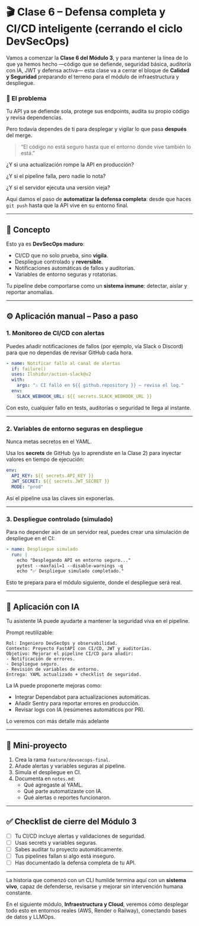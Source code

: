 # 🎬 Clase 6 – Defensa completa y CI/CD inteligente (cerrando el ciclo DevSecOps)

Vamos a comenzar la **Clase 6 del Módulo 3**, y para mantener la línea de lo que ya hemos hecho —código que se defiende, seguridad básica, auditoría con IA, JWT y defensa activa— esta clase va a cerrar el bloque de **Calidad y Seguridad** preparando el terreno para el módulo de infraestructura y despliegue.

### 🧩 El problema

Tu API ya se defiende sola, protege sus endpoints, audita su propio código y revisa dependencias.

Pero todavía dependes de ti para desplegar y vigilar lo que pasa **después** del merge.

> “El código no está seguro hasta que el entorno donde vive también lo está.”
> 

¿Y si una actualización rompe la API en producción?

¿Y si el pipeline falla, pero nadie lo nota?

¿Y si el servidor ejecuta una versión vieja?

Aquí damos el paso de **automatizar la defensa completa**: desde que haces `git push` hasta que la API vive en su entorno final.

---

## 🧠 Concepto

Esto ya es **DevSecOps maduro**:

- CI/CD que no solo prueba, sino **vigila**.
- Despliegue controlado y **reversible**.
- Notificaciones automáticas de fallos y auditorías.
- Variables de entorno seguras y rotatorias.

Tu pipeline debe comportarse como un **sistema inmune**: detectar, aislar y reportar anomalías.

---

## ⚙️ Aplicación manual – Paso a paso

### 1. Monitoreo de CI/CD con alertas

Puedes añadir notificaciones de fallos (por ejemplo, vía Slack o Discord) para que no dependas de revisar GitHub cada hora.

```yaml
- name: Notificar fallo al canal de alertas
  if: failure()
  uses: Ilshidur/action-slack@v2
  with:
    args: "⚠️ CI falló en ${{ github.repository }} – revisa el log."
  env:
    SLACK_WEBHOOK_URL: ${{ secrets.SLACK_WEBHOOK_URL }}

```

Con esto, cualquier fallo en tests, auditorías o seguridad te llega al instante.

---

### 2. Variables de entorno seguras en despliegue

Nunca metas secretos en el YAML.

Usa los **secrets** de GitHub (ya lo aprendiste en la Clase 2) para inyectar valores en tiempo de ejecución:

```yaml
env:
  API_KEY: ${{ secrets.API_KEY }}
  JWT_SECRET: ${{ secrets.JWT_SECRET }}
  MODE: "prod"

```

Así el pipeline usa las claves sin exponerlas.

---

### 3. Despliegue controlado (simulado)

Para no depender aún de un servidor real, puedes crear una simulación de despliegue en el CI:

```yaml
- name: Despliegue simulado
  run: |
    echo "Desplegando API en entorno seguro..."
    pytest --maxfail=1 --disable-warnings -q
    echo "✅ Despliegue simulado completado."
```

Esto te prepara para el módulo siguiente, donde el despliegue será real.

---

## 🤖 Aplicación con IA

Tu asistente IA puede ayudarte a mantener la seguridad viva en el pipeline.

Prompt reutilizable:

```
Rol: Ingeniero DevSecOps y observabilidad.
Contexto: Proyecto FastAPI con CI/CD, JWT y auditorías.
Objetivo: Mejorar el pipeline CI/CD para añadir:
- Notificación de errores.
- Despliegue seguro.
- Revisión de variables de entorno.
Entrega: YAML actualizado + checklist de seguridad.

```

La IA puede proponerte mejoras como:

- Integrar Dependabot para actualizaciones automáticas.
- Añadir Sentry para reportar errores en producción.
- Revisar logs con IA (resúmenes automáticos por PR).

Lo veremos con más detalle más adelante

---

## 🧪 Mini-proyecto

1. Crea la rama `feature/devsecops-final`.
2. Añade alertas y variables seguras al pipeline.
3. Simula el despliegue en CI.
4. Documenta en `notes.md`:
    - Qué agregaste al YAML.
    - Qué parte automatizaste con IA.
    - Qué alertas o reportes funcionaron.

---

## ✅ Checklist de cierre del Módulo 3

- [ ]  Tu CI/CD incluye alertas y validaciones de seguridad.
- [ ]  Usas secrets y variables seguras.
- [ ]  Sabes auditar tu proyecto automáticamente.
- [ ]  Tus pipelines fallan si algo está inseguro.
- [ ]  Has documentado la defensa completa de tu API.

---

La historia que comenzó con un CLI humilde termina aquí con un **sistema vivo**, capaz de defenderse, revisarse y mejorar sin intervención humana constante.

En el siguiente módulo, **Infraestructura y Cloud**, veremos cómo desplegar todo esto en entornos reales (AWS, Render o Railway), conectando bases de datos y LLMOps.